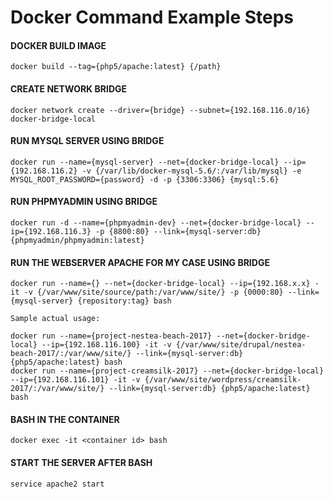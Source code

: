 # Docker Command Example Steps

#### DOCKER BUILD IMAGE
```
docker build --tag={php5/apache:latest} {/path}
```

#### CREATE NETWORK BRIDGE
```
docker network create --driver={bridge} --subnet={192.168.116.0/16} docker-bridge-local
```

#### RUN MYSQL SERVER USING BRIDGE 
```
docker run --name={mysql-server} --net={docker-bridge-local} --ip={192.168.116.2} -v {/var/lib/docker-mysql-5.6/:/var/lib/mysql} -e MYSQL_ROOT_PASSWORD={password} -d -p {3306:3306} {mysql:5.6}
```

#### RUN PHPMYADMIN USING BRIDGE
```
docker run -d --name={phpmyadmin-dev} --net={docker-bridge-local} --ip={192.168.116.3} -p {8800:80} --link={mysql-server:db} {phpmyadmin/phpmyadmin:latest}
```

#### RUN THE WEBSERVER APACHE FOR MY CASE USING BRIDGE
```
docker run --name={} --net={docker-bridge-local} --ip={192.168.x.x} -it -v {/var/www/site/source/path:/var/www/site/} -p {0000:80} --link={mysql-server} {repository:tag} bash
```  

```
Sample actual usage:

docker run --name={project-nestea-beach-2017} --net={docker-bridge-local} --ip={192.168.116.100} -it -v {/var/www/site/drupal/nestea-beach-2017/:/var/www/site/} --link={mysql-server:db} {php5/apache:latest} bash
docker run --name={project-creamsilk-2017} --net={docker-bridge-local} --ip={192.168.116.101} -it -v {/var/www/site/wordpress/creamsilk-2017/:/var/www/site/} --link={mysql-server:db} {php5/apache:latest} bash
```    

#### BASH IN THE CONTAINER
```
docker exec -it <container id> bash
```

#### START THE SERVER AFTER BASH
```
service apache2 start
```
